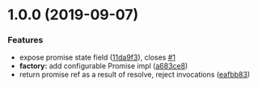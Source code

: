 # 1.0.0 (2019-09-07)


### Features

* expose promise state field ([11da9f3](https://github.com/qiwi/inside-out-promise/commit/11da9f3)), closes [#1](https://github.com/qiwi/inside-out-promise/issues/1)
* **factory:** add configurable Promise impl ([a683ce8](https://github.com/qiwi/inside-out-promise/commit/a683ce8))
* return promise ref as a result of resolve, reject invocations ([eafbb83](https://github.com/qiwi/inside-out-promise/commit/eafbb83))
